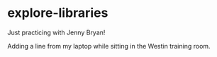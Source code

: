 # explore-libraries
Just practicing with Jenny Bryan!

Adding a line from my laptop while sitting in the Westin training room.
